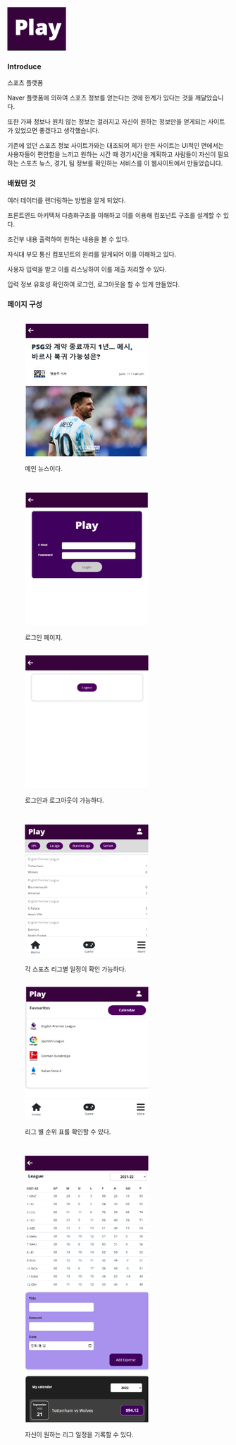 <img src="./public/Image/playlogo.jpg">

### Introduce

스포츠 플랫폼

Naver 플랫폼에 의하여 스포츠 정보를 얻는다는 것에 한계가 있다는 것을 깨달았습니다.

또한 가짜 정보나 원치 않는 정보는 걸러지고 자신이 원하는 정보만을 얻게되는 사이트가 있었으면 좋겠다고 생각했습니다.

기존에 있던 스포츠 정보 사이트가와는 대조되어 제가 만든 사이트는 UI적인 면에서는 사용자들이 편안함을 느끼고 원하는 시간 때 경기시간을 계획하고 사람들이 자신이 필요하는 스포츠 뉴스, 경기, 팀 정보를 확인하는 서비스를 이 웹사이트에서 만들었습니다.

### 배웠던 것

여러 데이터를 렌더링하는 방법을 알게 되었다.

프론트엔드 아키텍처 다층화구조를 이해하고 이를 이용해 컴포넌트 구조를 설계할 수 있다.

조건부 내용 출력하여 원하는 내용을 볼 수 있다.

자식대 부모 통신 컴포넌트의 원리를 알게되어 이를 이해하고 있다.

사용자 입력을 받고 이를 리스닝하여 이를 제출 처리할 수 있다.

입력 정보 유효성 확인하여 로그인, 로그아웃을 할 수 있게 만들었다.

### 페이지 구성

<figure class="half">
<br/>
<img src="./public/Image/News.jpg" width=280 height=300/>
<p>메인 뉴스이다.</p>
<br/>
</figure>
<figure class="half">
<img src="./public/Image/Login.jpg" width=280 height=300/>
<p>로그인 페이지.</p>
<br/>
<img src="./public/Image/Logout.jpg" width=280 height=300/>
<p>로그인과 로그아웃이 가능하다.</p>
<br/>
</figure>
<figure class="half">
<img src="./public/Image/Game.jpg" width=280 height=300/>
<p>각 스포츠 리그별 일정이 확인 가능하다.</p>
<br/>
<img src="./public/Image/More.jpg" width=280 height=300/>
<p>리그 별 순위 표를 확인할 수 있다.</p>
<br/>
</figure>
<figure class="half">
<img src="./public/Image/Table.jpg" width=280 height=300/>
<br/>
<img src="./public/Image/Calendar.jpg" width=280 height=300/>
<p>자신이 원하는 리그 일정을 기록할 수 있다.</p>
</figure>
